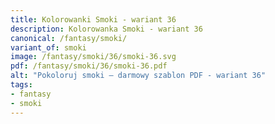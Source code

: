 ```yaml
---
title: Kolorowanki Smoki - wariant 36
description: Kolorowanka Smoki - wariant 36
canonical: /fantasy/smoki/
variant_of: smoki
image: /fantasy/smoki/36/smoki-36.svg
pdf: /fantasy/smoki/36/smoki-36.pdf
alt: "Pokoloruj smoki – darmowy szablon PDF - wariant 36"
tags:
- fantasy
- smoki
---
```

